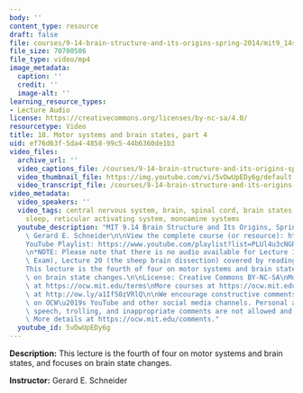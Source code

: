 ```yaml
---
body: ''
content_type: resource
draft: false
file: courses/9-14-brain-structure-and-its-origins-spring-2014/mit9_14s14_lec18_360p_16_9.mp4
file_size: 70700506
file_type: video/mp4
image_metadata:
  caption: ''
  credit: ''
  image-alt: ''
learning_resource_types:
- Lecture Audio
license: https://creativecommons.org/licenses/by-nc-sa/4.0/
resourcetype: Video
title: 18. Motor systems and brain states, part 4
uid: ef76d63f-5da4-4858-99c5-44b6360de1b3
video_files:
  archive_url: ''
  video_captions_file: /courses/9-14-brain-structure-and-its-origins-spring-2014/mit9_14s14_lec18_captions.vtt
  video_thumbnail_file: https://img.youtube.com/vi/5vDwUpEDy6g/default.jpg
  video_transcript_file: /courses/9-14-brain-structure-and-its-origins-spring-2014/mit9_14s14_lec18_transcript.pdf
video_metadata:
  video_speakers: ''
  video_tags: central nervous system, brain, spinal cord, brain states, motor systems,
    sleep, reticular activating system, monoamine systems
  youtube_description: "MIT 9.14 Brain Structure and Its Origins, Spring 2014\nInstructor:\
    \ Gerard E. Schneider\n\nView the complete course (or resource): https://ocw.mit.edu/9-14S14\n\
    YouTube Playlist: https://www.youtube.com/playlist?list=PLUl4u3cNGP62ABe0O-0qtaHHxyKQi1ZwR\n\
    \n*NOTE: Please note that there is no audio available for Lecture 19 (Midterm\
    \ Exam), Lecture 20 (the sheep brain dissection) covered by readings only.*\n\n\
    This lecture is the fourth of four on motor systems and brain states, and focuses\
    \ on brain state changes.\n\nLicense: Creative Commons BY-NC-SA\nMore information\
    \ at https://ocw.mit.edu/terms\nMore courses at https://ocw.mit.edu\nSupport OCW\
    \ at http://ow.ly/a1If50zVRlQ\n\nWe encourage constructive comments and discussion\
    \ on OCW\u2019s YouTube and other social media channels. Personal attacks, hate\
    \ speech, trolling, and inappropriate comments are not allowed and may be removed.\
    \ More details at https://ocw.mit.edu/comments."
  youtube_id: 5vDwUpEDy6g
---
```

**Description:** This lecture is the fourth of four on motor systems and brain states, and focuses on brain state changes.

**Instructor:** Gerard E. Schneider
